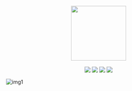 <p align="center">
    <a href="https://github.com/m0cb/dotfiles/">
        <img align="center" src="https://i.imgur.com/RfyicsQ.png" width="150"></a>
  <br>
  <br>
  <img src="https://img.shields.io/badge/Arch%20Linux-1793D1?logo=arch-linux&logoColor=fff&style=flat">
  <img src="https://img.shields.io/badge/VIM-%2311AB00.svg?style=flat&logo=vim&logoColor=white">
  <img src="https://img.shields.io/badge/Linux-FCC624?style=flat&logo=linux&logoColor=black">
  <img src="https://img.shields.io/badge/shell_script-%23121011.svg?style=flat&logo=gnu-bash&logoColor=white">
</p>


![img1](https://i.imgur.com/o3YKiUz.png)
